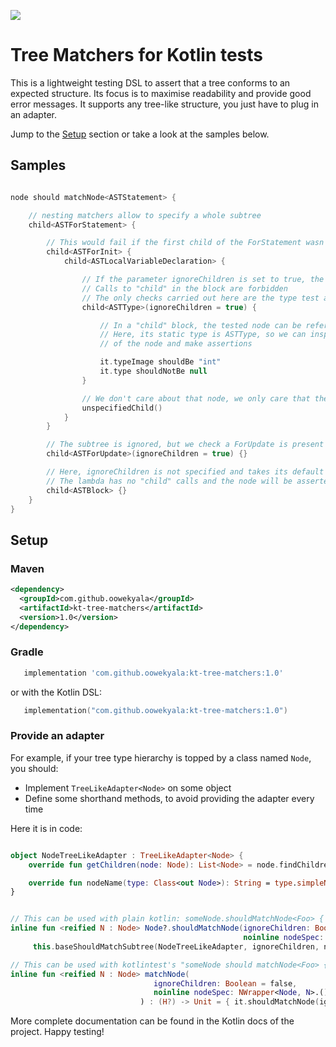 [![](https://img.shields.io/maven-central/v/com.github.oowekyala/kt-tree-matchers.svg)](https://search.maven.org/artifact/com.github.oowekyala/kt-tree-matchers/1.0/jar)

# Tree Matchers for Kotlin tests

This is a lightweight testing DSL to assert that a tree conforms to an
expected structure. Its focus is to maximise readability and provide
good error messages. It supports any tree-like structure, you just have
to plug in an adapter.

Jump to the [Setup](#setup) section or take a look at the samples below.


## Samples


```kotlin

node should matchNode<ASTStatement> {

    // nesting matchers allow to specify a whole subtree
    child<ASTForStatement> {

        // This would fail if the first child of the ForStatement wasn't a ForInit
        child<ASTForInit> {
            child<ASTLocalVariableDeclaration> {

                // If the parameter ignoreChildren is set to true, the number of children is not asserted
                // Calls to "child" in the block are forbidden
                // The only checks carried out here are the type test and the assertions of the block
                child<ASTType>(ignoreChildren = true) {

                    // In a "child" block, the tested node can be referred to as "it"
                    // Here, its static type is ASTType, so we can inspect properties
                    // of the node and make assertions

                    it.typeImage shouldBe "int"
                    it.type shouldNotBe null
                }

                // We don't care about that node, we only care that there is "some" node
                unspecifiedChild()
            }
        }

        // The subtree is ignored, but we check a ForUpdate is present at this child position
        child<ASTForUpdate>(ignoreChildren = true) {}

        // Here, ignoreChildren is not specified and takes its default value of false.
        // The lambda has no "child" calls and the node will be asserted to have no children
        child<ASTBlock> {}
    }
}

```


## Setup

### Maven

```xml
<dependency>
  <groupId>com.github.oowekyala</groupId>
  <artifactId>kt-tree-matchers</artifactId>
  <version>1.0</version>
</dependency>
```

### Gradle

```groovy
   implementation 'com.github.oowekyala:kt-tree-matchers:1.0'
```

or with the Kotlin DSL:

```kotlin
   implementation("com.github.oowekyala:kt-tree-matchers:1.0")
```

### Provide an adapter

For example, if your tree type hierarchy is topped by a class named `Node`,
you should:

* Implement `TreeLikeAdapter<Node>` on some object
* Define some shorthand methods, to avoid providing the adapter every time

Here it is in code:

```kotlin

object NodeTreeLikeAdapter : TreeLikeAdapter<Node> {
    override fun getChildren(node: Node): List<Node> = node.findChildrenOfType(Node::class.java)

    override fun nodeName(type: Class<out Node>): String = type.simpleName.removePrefix("AST")
}


// This can be used with plain kotlin: someNode.shouldMatchNode<Foo> { ... }
inline fun <reified N : Node> Node?.shouldMatchNode(ignoreChildren: Boolean = false,
                                                    noinline nodeSpec: TreeNodeWrapper<Node, N>.() -> Unit) =
     this.baseShouldMatchSubtree(NodeTreeLikeAdapter, ignoreChildren, nodeSpec)

// This can be used with kotlintest's "someNode should matchNode<Foo> { ... }"
inline fun <reified N : Node> matchNode(
                                ignoreChildren: Boolean = false,
                                noinline nodeSpec: NWrapper<Node, N>.() -> Unit
                             ) : (H?) -> Unit = { it.shouldMatchNode(ignoreChildren, nodeSpec) }

```

More complete documentation can be found in the Kotlin docs of the project. Happy testing!
